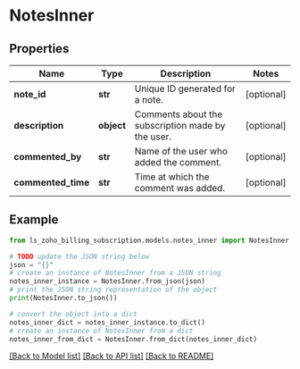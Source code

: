 # NotesInner


## Properties

Name | Type | Description | Notes
------------ | ------------- | ------------- | -------------
**note_id** | **str** | Unique ID generated for a note. | [optional] 
**description** | **object** | Comments about the subscription made by the user. | [optional] 
**commented_by** | **str** | Name of the user who added the comment. | [optional] 
**commented_time** | **str** | Time at which the comment was added. | [optional] 

## Example

```python
from ls_zoho_billing_subscription.models.notes_inner import NotesInner

# TODO update the JSON string below
json = "{}"
# create an instance of NotesInner from a JSON string
notes_inner_instance = NotesInner.from_json(json)
# print the JSON string representation of the object
print(NotesInner.to_json())

# convert the object into a dict
notes_inner_dict = notes_inner_instance.to_dict()
# create an instance of NotesInner from a dict
notes_inner_from_dict = NotesInner.from_dict(notes_inner_dict)
```
[[Back to Model list]](../README.md#documentation-for-models) [[Back to API list]](../README.md#documentation-for-api-endpoints) [[Back to README]](../README.md)



